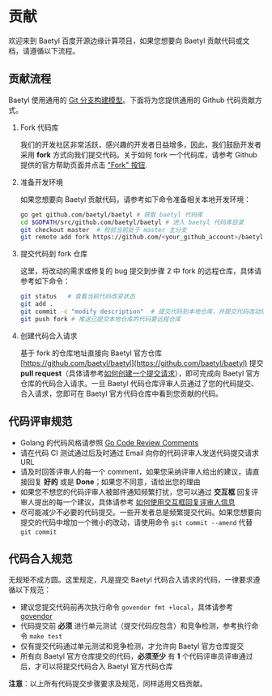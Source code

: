 # 贡献

欢迎来到 Baetyl 百度开源边缘计算项目，如果您想要向 Baetyl 贡献代码或文档，请遵循以下流程。

## 贡献流程

Baetyl 使用通用的 [Git 分支构建模型](http://nvie.com/posts/a-successful-git-branching-model/)。下面将为您提供通用的 Github 代码贡献方式。

1. Fork 代码库

   我们的开发社区非常活跃，感兴趣的开发者日益增多，因此，我们鼓励开发者采用 **fork** 方式向我们提交代码。关于如何 fork 一个代码库，请参考 Github 提供的官方帮助页面并点击 ["Fork" 按钮](https://help.github.com/articles/fork-a-repo/).

2. 准备开发环境

   如果您想要向 Baetyl 贡献代码，请参考如下命令准备相关本地开发环境：

   ```bash
   go get github.com/baetyl/baetyl # 获取 baetyl 代码库
   cd $GOPATH/src/github.com/baetyl/baetyl # 进入 baetyl 代码库目录
   git checkout master  # 校验当前处于 master 主分支
   git remote add fork https://github.com/<your_github_account>/baetyl  # 指定远程提交代码仓库
   ```

3. 提交代码到 fork 仓库

   这里，将改动的需求或修复的 bug 提交到步骤 2 中 fork 的远程仓库，具体请参考如下命令：

   ```bash
   git status   # 查看当前代码改变状态
   git add .
   git commit -c "modify description"  # 提交代码到本地仓库，并提交代码改动描述信息
   git push fork # 推送已提交本地仓库的代码要远程仓库
   ```

4. 创建代码合入请求

   基于 fork 的仓库地址直接向 Baetyl 官方仓库 [https://github.com/baetyl/baetyl](https://github.com/baetyl/baetyl) 提交 **pull request**（具体请参考[如何创建一个提交请求](https://help.github.com/articles/creating-a-pull-request/)），即可完成向 Baetyl 官方仓库的代码合入请求。一旦 Baetyl 代码仓库评审人员通过了您的代码提交、合入请求，您即可在 Baetyl 官方代码仓库中看到您贡献的代码。

## 代码评审规范

- Golang 的代码风格请参照 [Go Code Review Comments](https://github.com/golang/go/wiki/CodeReviewComments)
- 请在代码 CI 测试通过后及时通过 Email 向你的代码评审人发送代码提交请求URL
- 请及时回答评审人的每一个 comment，如果您采纳评审人给出的建议，请直接回复 **好的** 或是 **Done**；如果您不同意，请给出您的理由
- 如果您不想您的代码评审人被邮件通知频繁打扰，您可以通过 **交互框** 回复评审人提出的每一个建议，具体请参考 [如何使用交互框回复评审人信息](https://help.github.com/articles/reviewing-proposed-changes-in-a-pull-request/)
- 尽可能减少不必要的代码提交。一些开发者总是频繁提交代码。如果您想要向提交的代码中增加一个微小的改动，请使用命令 `git commit --amend` 代替 `git commit`

## 代码合入规范

无规矩不成方圆。这里规定，凡是提交 Baetyl 代码合入请求的代码，一律要求遵循以下规范：

- 建议您提交代码前再次执行命令 `govendor fmt +local`，具体请参考 [govendor](https://github.com/kardianos/govendor)
- 代码提交前 **必须** 进行单元测试（提交代码应包含）和竞争检测，参考执行命令 `make test`
- 仅有提交代码通过单元测试和竞争检测，才允许向 Baetyl 官方仓库提交
- 所有向 Baetyl 官方仓库提交的代码，**必须至少** 有 **1** 个代码评审员评审通过后，才可以将提交代码合入 Baetyl 官方代码仓库

**注意**：以上所有代码提交步骤要求及规范，同样适用文档贡献。
